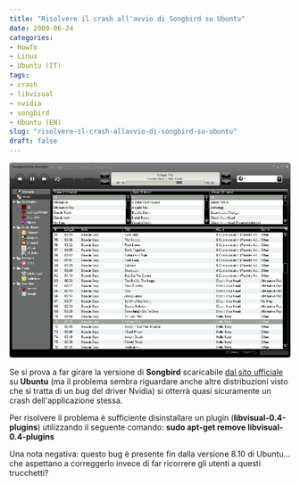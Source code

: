 ```yaml
---
title: "Risolvere il crash all'avvio di Songbird su Ubuntu"
date: 2009-06-24
categories: 
- HowTo
- Linux
- Ubuntu (IT)
tags: 
- crash
- libvisual
- nvidia
- songbird
- Ubuntu (EN)
slug: "risolvere-il-crash-allavvio-di-songbird-su-ubuntu"
draft: false
---
```


[![songbird\_screenshot\_0](songbird_screenshot_0.jpg "songbird_screenshot_0")]()

Se si prova a far girare la versione di **Songbird** scaricabile [dal sito
ufficiale](http://getsongbird.com) su **Ubuntu** (ma il problema sembra
riguardare anche altre distribuzioni visto che si tratta di un bug del
driver Nvidia) si otterrà quasi sicuramente un crash dell'applicazione
stessa.

Per risolvere il problema è sufficiente disinstallare un plugin
(**libvisual-0.4-plugins**) utilizzando il seguente comando: **sudo
apt-get remove **libvisual-0.4-plugins****

Una nota negativa: questo bug è presente fin dalla versione 8.10 di
Ubuntu... che aspettano a correggerlo invece di far ricorrere gli utenti
a questi trucchetti?

